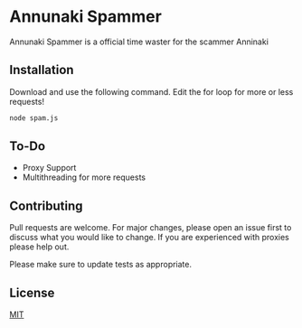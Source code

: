 # Annunaki Spammer

Annunaki Spammer is a official time waster for the scammer Anninaki


## Installation

Download and use the following command. Edit the for loop for more or less requests!

```bash
node spam.js
```

## To-Do

- Proxy Support
- Multithreading for more requests

## Contributing
Pull requests are welcome. For major changes, please open an issue first to discuss what you would like to change. If you are experienced with proxies please help out.

Please make sure to update tests as appropriate.

## License
[MIT](https://choosealicense.com/licenses/mit/)
